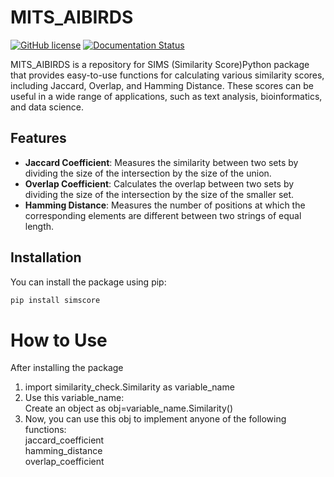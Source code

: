 # MITS_AIBIRDS
[![GitHub license](https://img.shields.io/github/license/UdayLab/PAMI)](https://github.com/UdayLab/PAMI/blob/main/LICENSE)
[![Documentation Status](https://readthedocs.org/projects/mits-aibirds/badge/?version=latest)](https://mits-aibirds.readthedocs.io/en/latest/?badge=latest)

MITS_AIBIRDS is a repository for SIMS (Similarity Score)Python package that provides easy-to-use functions for calculating various similarity scores, including Jaccard, Overlap, and Hamming Distance. These scores can be useful in a wide range of applications, such as text analysis, bioinformatics, and data science.

## Features

- **Jaccard Coefficient**: Measures the similarity between two sets by dividing the size of the intersection by the size of the union.
- **Overlap Coefficient**: Calculates the overlap between two sets by dividing the size of the intersection by the size of the smaller set.
- **Hamming Distance**: Measures the number of positions at which the corresponding elements are different between two strings of equal length.

## Installation

You can install the package using pip:

```bash
pip install simscore
```
# How to Use
After installing the package
1. import similarity_check.Similarity as variable_name
2. Use this variable_name: <br>
Create an object as obj=variable_name.Similarity()
3. Now, you can use this obj to implement anyone of the following functions:
    <br>jaccard_coefficient
    <br>hamming_distance
    <br>overlap_coefficient


